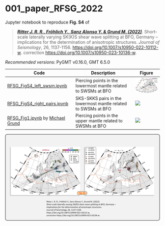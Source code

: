 # 001_paper_RFSG_2022

Jupyter notebook to reproduce **Fig. S4** of

> [**_Ritter J. R. R., Fröhlich Y., Sanz Alonso Y. & Grund M. (2022)_**](https://doi.org/10.1007/s10950-022-10112-w).
> Short-scale laterally varying SK(K)S shear wave splitting at BFO, Germany – implications for the determination of anisotropic structures.
> *Journal of Seismology*, 26, 1137-1156.
> https://doi.org/10.1007/s10950-022-10112-w. correction https://doi.org/10.1007/s10950-023-10136-w.

_Recommended versions_: PyGMT v0.16.0, GMT 6.5.0

| Code | Description | Figure |
| --- | --- | --- |
| [RFSG_FigS4_left_swsm.ipynb](https://github.com/yvonnefroehlich/gmt-pygmt-plotting/blob/main/001_paper_RFSG_2022/Figure_S4/RFSG_FigS4_left_swsm.ipynb)                  | Piercing points in the lowermost mantle related to SWSMs at BFO | <img src="https://github.com/yvonnefroehlich/gmt-pygmt-plotting/raw/main/001_paper_RFSG_2022/Figure_S4/RFSG_FigS4_left_swsm.png" width="150"> |
| [RFSG_FigS4_right_pairs.ipynb](https://github.com/yvonnefroehlich/gmt-pygmt-plotting/blob/main/001_paper_RFSG_2022/Figure_S4/RFSG_FigS4_right_pairs.png)                | SKS-SKKS pairs in the lowermost mantle related to SWSMs at BFO  | <img src="https://github.com/yvonnefroehlich/gmt-pygmt-plotting/raw/main/001_paper_RFSG_2022/Figure_S4/RFSG_FigS4_right_pairs" width="150">   |
| [RFSG_Fig1.ipynb](https://github.com/michaelgrund/GMT-plotting/blob/main/010_paper_RFSG2022/RFSG_2022_Fig_01.ipynb) by [Michael Grund](https://github.com/michaelgrund) | Piercing points in the upper mantle related to SWSMs at BFO     | <img src="https://github.com/michaelgrund/GMT-plotting/blob/main/010_paper_RFSG2022/PLOT_fig01_map_URG.png" width="150">                      |

![](https://github.com/yvonnefroehlich/gmt-pygmt-plotting/raw/main/_images/github_maps_readme_001bfo.png)
